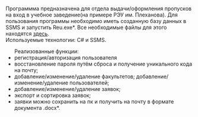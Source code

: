 Программма предназначена для отдела выдачи/оформления пропусков на вход в учебное заведение(на примере РЭУ им. Плеханова). Для пользования программы необходимо иметь созданную базу данных в SSMS и запустить Reu.exe*. Все необходимые файлы для этого находятся <a href="https://github.com/webmaster-mpt/reu/tree/master/Operating%20package">здесь</a>. <br>
Используемые технологии: C# и SSMS. 
<ul>
Реализованные функции: 
 <li>регистрация/авторизация пользователя</li>
 <li>восстановление пароля путём сброса и получение уникального кода на почту; </li>
 <li>добавление/изменение/удаление факультетов; добавление/изменение/удаление пользователей; </li>
 <li>добавление/изменение/удаление заявок; </li>
 <li>экспорт и сортировка заявок; </li>
 <li>заявки можно сохранить на пк и получить на почту в формате документа .docx*.</li>
</ul>
